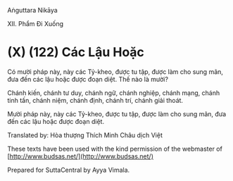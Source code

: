  

Aṅguttara Nikāya

XII. Phẩm Ði Xuống

# (X) (122) Các Lậu Hoặc

Có mười pháp này, này các Tỷ-kheo, được tu tập, được làm cho sung mãn, đưa đến các lậu hoặc được đoạn diệt. Thế nào là mười?

Chánh kiến, chánh tư duy, chánh ngữ, chánh nghiệp, chánh mạng, chánh tinh tấn, chánh niệm, chánh định, chánh trí, chánh giải thoát.

Mười pháp này, này các Tỷ-kheo, được tu tập, được làm cho sung mãn, đưa đến các lậu hoặc được đoạn diệt.

Translated by: Hòa thượng Thích Minh Châu dịch Việt

These texts have been used with the kind permission of the webmaster of [http://www.budsas.net/](http://www.budsas.net/)

Prepared for SuttaCentral by Ayya Vimala.